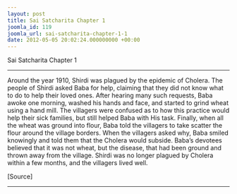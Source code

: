```yaml
---
layout: post
title: Sai Satcharita Chapter 1
joomla_id: 119
joomla_url: sai-satcharita-chapter-1-1
date: 2012-05-05 20:02:24.000000000 +00:00
---
```

Sai Satcharita Chapter 1

* * *

Around the year 1910, Shirdi was plagued by the epidemic of Cholera. The people of Shirdi asked Baba for help, claiming that they did not know what to do to help their loved ones. After hearing many such requests, Baba awoke one morning, washed his hands and face, and started to grind wheat using a hand mill. The villagers were confused as to how this practice would help their sick families, but still helped Baba with His task. Finally, when all the wheat was ground into flour, Baba told the villagers to take scatter the flour around the village borders. When the villagers asked why, Baba smiled knowingly and told them that the Cholera would subside. Baba’s devotees believed that it was not wheat, but the disease, that had been ground and thrown away from the village. Shirdi was no longer plagued by Cholera within a few months, and the villagers lived well.

[Source]

* * *



